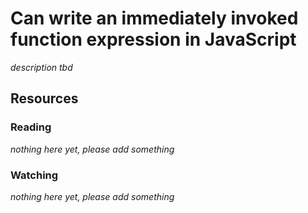 # Can write an immediately invoked function expression in JavaScript

_description tbd_

## Resources

### Reading

_nothing here yet, please add something_

### Watching

_nothing here yet, please add something_
